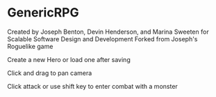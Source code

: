 # GenericRPG
Created by Joseph Benton, Devin Henderson, and Marina Sweeten for Scalable Software Design and Development
Forked from Joseph's Roguelike game

Create a new Hero or load one after saving

Click and drag to pan camera

Click attack or use shift key to enter combat with a monster

